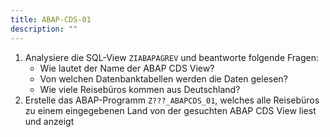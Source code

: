 ```yaml
---
title: ABAP-CDS-01
description: ""
---
```


1. Analysiere die SQL-View `ZIABAPAGREV` und beantworte folgende Fragen:
   - Wie lautet der Name der ABAP CDS View?
   - Von welchen Datenbanktabellen werden die Daten gelesen?
   - Wie viele Reisebüros kommen aus Deutschland?
2. Erstelle das ABAP-Programm `Z???_ABAPCDS_01`, welches alle Reisebüros zu einem eingegebenen Land von der gesuchten ABAP CDS View liest und anzeigt
